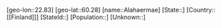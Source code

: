 ﻿---
location: [60.28,22.83]
type: City
tags:
- geo/City


SpocWebEntityId: 28705
isDeleted: false
confidential: public

---
[geo-lon::22.83]
[geo-lat::60.28]
[name::Alahaermae]
[State::]
[Country::[[Finland]]]
[StateId::]
[Population::]
[Unknown::]

